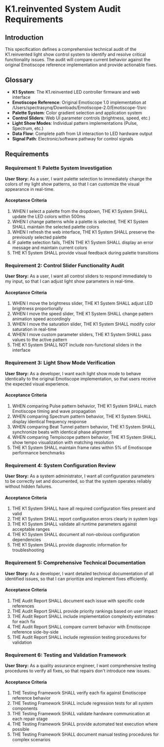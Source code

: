 # K1.reinvented System Audit Requirements

## Introduction

This specification defines a comprehensive technical audit of the K1.reinvented light show control system to identify and resolve critical functionality issues. The audit will compare current behavior against the original Emotiscope reference implementation and provide actionable fixes.

## Glossary

- **K1 System**: The K1.reinvented LED controller firmware and web interface
- **Emotiscope Reference**: Original Emotiscope 1.0 implementation at /Users/spectrasynq/Downloads/Emotiscope-2.0/Emotiscope-1/src
- **Palette System**: Color gradient selection and application system
- **Control Sliders**: Web UI parameter controls (brightness, speed, etc.)
- **Light Show Modes**: Individual pattern implementations (Pulse, Spectrum, etc.)
- **Data Flow**: Complete path from UI interaction to LED hardware output
- **Signal Path**: Electronic/software pathway for control signals

## Requirements

### Requirement 1: Palette System Investigation

**User Story:** As a user, I want palette selection to immediately change the colors of my light show patterns, so that I can customize the visual appearance in real-time.

#### Acceptance Criteria

1. WHEN I select a palette from the dropdown, THE K1 System SHALL update the LED colors within 500ms
2. WHEN I change patterns while a palette is selected, THE K1 System SHALL maintain the selected palette colors
3. WHEN I refresh the web interface, THE K1 System SHALL preserve the previously selected palette
4. IF palette selection fails, THEN THE K1 System SHALL display an error message and maintain current colors
5. THE K1 System SHALL provide visual feedback during palette transitions

### Requirement 2: Control Slider Functionality Audit

**User Story:** As a user, I want all control sliders to respond immediately to my input, so that I can adjust light show parameters in real-time.

#### Acceptance Criteria

1. WHEN I move the brightness slider, THE K1 System SHALL adjust LED brightness proportionally
2. WHEN I move the speed slider, THE K1 System SHALL change pattern animation speed accordingly  
3. WHEN I move the saturation slider, THE K1 System SHALL modify color saturation in real-time
4. WHEN I move custom parameter sliders, THE K1 System SHALL pass values to the active pattern
5. THE K1 System SHALL NOT include non-functional sliders in the interface

### Requirement 3: Light Show Mode Verification

**User Story:** As a developer, I want each light show mode to behave identically to the original Emotiscope implementation, so that users receive the expected visual experience.

#### Acceptance Criteria

1. WHEN comparing Pulse pattern behavior, THE K1 System SHALL match Emotiscope timing and wave propagation
2. WHEN comparing Spectrum pattern behavior, THE K1 System SHALL display identical frequency response
3. WHEN comparing Beat Tunnel pattern behavior, THE K1 System SHALL synchronize beats with identical phase alignment
4. WHEN comparing Tempiscope pattern behavior, THE K1 System SHALL show tempo visualization with matching resolution
5. THE K1 System SHALL maintain frame rates within 5% of Emotiscope performance benchmarks

### Requirement 4: System Configuration Review

**User Story:** As a system administrator, I want all configuration parameters to be correctly set and documented, so that the system operates reliably without hidden failures.

#### Acceptance Criteria

1. THE K1 System SHALL have all required configuration files present and valid
2. THE K1 System SHALL report configuration errors clearly in system logs
3. THE K1 System SHALL validate all runtime parameters against acceptable ranges
4. THE K1 System SHALL document all non-obvious configuration dependencies
5. THE K1 System SHALL provide diagnostic information for troubleshooting

### Requirement 5: Comprehensive Technical Documentation

**User Story:** As a developer, I want detailed technical documentation of all identified issues, so that I can prioritize and implement fixes efficiently.

#### Acceptance Criteria

1. THE Audit Report SHALL document each issue with specific code references
2. THE Audit Report SHALL provide priority rankings based on user impact
3. THE Audit Report SHALL include implementation complexity estimates for each fix
4. THE Audit Report SHALL compare current behavior with Emotiscope reference side-by-side
5. THE Audit Report SHALL include regression testing procedures for validation

### Requirement 6: Testing and Validation Framework

**User Story:** As a quality assurance engineer, I want comprehensive testing procedures to verify all fixes, so that repairs don't introduce new issues.

#### Acceptance Criteria

1. THE Testing Framework SHALL verify each fix against Emotiscope reference behavior
2. THE Testing Framework SHALL include regression tests for all system components
3. THE Testing Framework SHALL validate hardware communication at each repair stage
4. THE Testing Framework SHALL provide automated test execution where possible
5. THE Testing Framework SHALL document manual testing procedures for complex scenarios